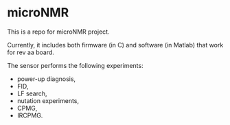 # microNMR

This is a repo for microNMR project. 

Currently, it includes both firmware (in C) and software (in Matlab) that work for rev aa board.

The sensor performs the following experiments:

- power-up diagnosis,
- FID,
- LF search,
- nutation experiments,
- CPMG,
- IRCPMG.
